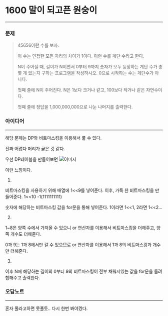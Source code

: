 # 1600 말이 되고픈 원숭이
------------
### 문제

>45656이란 수를 보자.
>
>이 수는 인접한 모든 자리의 차이가 1이다. 이런 수를 계단 수라고 한다.
>
>N이 주어질 때, 길이가 N이면서 0부터 9까지 숫자가 모두 등장하는 계단 수가 총 몇 개 있는지 구하는 프로그램을 작성하시오. 0으로 시작하는 수는 계단수가 아니다.
>
>첫째 줄에 N이 주어진다. N은 1보다 크거나 같고, 100보다 작거나 같은 자연수이다.
>
>첫째 줄에 정답을 1,000,000,000으로 나눈 나머지를 출력한다.

### 아이디어 
----------
해당 문제는 DP와 비트마스킹을 이용해서 풀 수 있다.

진짜 어렵다 머리가 굳은 것 같다.

우선 DP테이블을 만들어보면
![이미지](https://img1.daumcdn.net/thumb/R1280x0/?scode=mtistory2&fname=https%3A%2F%2Fblog.kakaocdn.net%2Fdn%2FKywFn%2FbtrUMJCpUWZ%2Ff1nXQ700vuvty0Sk7uq3y1%2Fimg.png)

이런 느낌이다.

1.
비트마스킹을 사용하기 위해 배열에 1<<9를 넣어준다.
이후, 가득 찬 비트마스킹을 만들어준다. 1<<10 -1(1111111111)

숫자에 해당하는 비트마스킹 값을 for문을 통해 넣어준다.
1이라면 1<<1, 2라면 1<<2...

2.
1~8은 양쪽 수에서 가져올 수 있으니 or 연산자를 이용해서 비트마스킹을 더해주고,
양쪽 개수도 더해준다.

0과 9는 1과 8에서만 갈 수 있으므로 or 연산자를 이용해서 1과 8의 비트마스킹과 개수만 더해준다.

3.
이후 N에 해당하는 길이의 0부터 9의 비트마스킹이 전부 채워저있는 값을
for문을 돌려 합해주고 출력한다.

### 오답노트
----------
혼자 풀라고하면 못풀듯.. 다시 한번 봐야겠다.